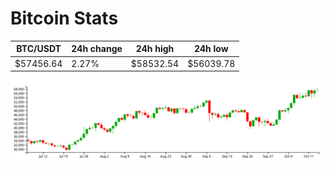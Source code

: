 # Bitcoin Stats

BTC/USDT|24h change|24h high|24h low|
|---|---|---|---|
|$57456.64|2.27%|$58532.54|$56039.78|

<img src="./chart.svg">
